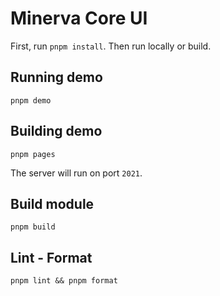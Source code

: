 # Minerva Core UI

First, run `pnpm install`. Then run locally or build.

## Running demo

```
pnpm demo
```

## Building demo

```
pnpm pages
```


The server will run on port `2021`.

## Build module

```
pnpm build
```

## Lint - Format

```
pnpm lint && pnpm format
```
